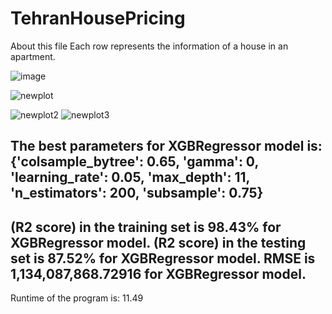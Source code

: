 # TehranHousePricing

About this file
Each row represents the information of a house in an apartment.


![image](https://user-images.githubusercontent.com/100142624/184506705-4c72581e-82ca-4467-b4d9-49e25a892660.png)

![newplot](https://user-images.githubusercontent.com/100142624/184506721-bfc3c642-cff2-4776-8890-7bc408c817fd.png)


![newplot2](https://user-images.githubusercontent.com/100142624/184506740-e480bd41-66ec-4650-852a-279ec683a668.png)
![newplot3](https://user-images.githubusercontent.com/100142624/184506741-af74078b-0552-4d09-ba10-8520ac8b9c4a.png)





The best parameters for XGBRegressor model is: {'colsample_bytree': 0.65, 'gamma': 0, 'learning_rate': 0.05, 'max_depth': 11, 'n_estimators': 200, 'subsample': 0.75}
--------------------
(R2 score) in the training set is 98.43% for XGBRegressor model.
(R2 score) in the testing set is 87.52% for XGBRegressor model.
RMSE is 1,134,087,868.72916 for XGBRegressor model.
--------------------
Runtime of the program is: 11.49
